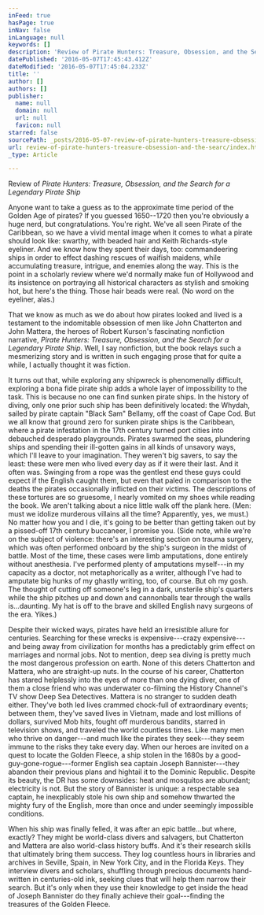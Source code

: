```yaml
---
inFeed: true
hasPage: true
inNav: false
inLanguage: null
keywords: []
description: 'Review of Pirate Hunters: Treasure, Obsession, and the Search for a Legendary Pirate Ship'
datePublished: '2016-05-07T17:45:43.412Z'
dateModified: '2016-05-07T17:45:04.233Z'
title: ''
author: []
authors: []
publisher:
  name: null
  domain: null
  url: null
  favicon: null
starred: false
sourcePath: _posts/2016-05-07-review-of-pirate-hunters-treasure-obsession-and-the-searc.md
url: review-of-pirate-hunters-treasure-obsession-and-the-searc/index.html
_type: Article

---
```

Review of _Pirate Hunters: Treasure, Obsession, and the Search for a Legendary Pirate Ship_

Anyone want to take a guess as to the approximate time period of the Golden Age of pirates? If you guessed 1650--1720 then you're obviously a huge nerd, but congratulations. You're right. We've all seen Pirate of the Caribbean, so we have a vivid mental image when it comes to what a pirate should look like: swarthy, with beaded hair and Keith Richards-style eyeliner. And we know how they spent their days, too: commandeering ships in order to effect dashing rescues of waifish maidens, while accumulating treasure, intrigue, and enemies along the way. This is the point in a scholarly review where we'd normally make fun of Hollywood and its insistence on portraying all historical characters as stylish and smoking hot, but here's the thing. Those hair beads were real. (No word on the eyeliner, alas.) 

That we know as much as we do about how pirates looked and lived is a testament to the indomitable obsession of men like John Chatterton and John Mattera, the heroes of Robert Kurson's fascinating nonfiction narrative, _Pirate Hunters: Treasure, Obsession, and the Search for a Legendary Pirate Ship_. Well, I say nonfiction, but the book relays such a mesmerizing story and is written in such engaging prose that for quite a while, I actually thought it was fiction. 

It turns out that, while exploring any shipwreck is phenomenally difficult, exploring a bona fide pirate ship adds a whole layer of impossibility to the task. This is because no one can find sunken pirate ships. In the history of diving, only one prior such ship has been definitively located: the Whydah, sailed by pirate captain "Black Sam" Bellamy, off the coast of Cape Cod. But we all know that ground zero for sunken pirate ships is the Caribbean, where a pirate infestation in the 17th century turned port cities into debauched desperado playgrounds. Pirates swarmed the seas, plundering ships and spending their ill-gotten gains in all kinds of unsavory ways, which I'll leave to your imagination. They weren't big savers, to say the least: these were men who lived every day as if it were their last. And it often was. Swinging from a rope was the gentlest end these guys could expect if the English caught them, but even that paled in comparison to the deaths the pirates occasionally inflicted on their victims. The descriptions of these tortures are so gruesome, I nearly vomited on my shoes while reading the book. We aren't talking about a nice little walk off the plank here. (Men: must we idolize murderous villains all the time? Apparently, yes, we must.) No matter how you and I die, it's going to be better than getting taken out by a pissed-off 17th century buccaneer, I promise you. (Side note, while we're on the subject of violence: there's an interesting section on trauma surgery, which was often performed onboard by the ship's surgeon in the midst of battle. Most of the time, these cases were limb amputations, done entirely without anesthesia. I've performed plenty of amputations myself---in my capacity as a doctor, not metaphorically as a writer, although I've had to amputate big hunks of my ghastly writing, too, of course. But oh my gosh. The thought of cutting off someone's leg in a dark, unsterile ship's quarters while the ship pitches up and down and cannonballs tear through the walls is...daunting. My hat is off to the brave and skilled English navy surgeons of the era. Yikes.) 

Despite their wicked ways, pirates have held an irresistible allure for centuries. Searching for these wrecks is expensive---crazy expensive---and being away from civilization for months has a predictably grim effect on marriages and normal jobs. Not to mention, deep sea diving is pretty much the most dangerous profession on earth. None of this deters Chatterton and Mattera, who are straight-up nuts. In the course of his career, Chatterton has stared helplessly into the eyes of more than one dying diver, one of them a close friend who was underwater co-filming the History Channel's TV show Deep Sea Detectives. Mattera is no stranger to sudden death either. They've both led lives crammed chock-full of extraordinary events; between them, they've saved lives in Vietnam, made and lost millions of dollars, survived Mob hits, fought off murderous bandits, starred in television shows, and traveled the world countless times. Like many men who thrive on danger---and much like the pirates they seek---they seem immune to the risks they take every day. When our heroes are invited on a quest to locate the Golden Fleece, a ship stolen in the 1680s by a good-guy-gone-rogue---former English sea captain Joseph Bannister---they abandon their previous plans and hightail it to the Dominic Republic. Despite its beauty, the DR has some downsides: heat and mosquitos are abundant; electricity is not. But the story of Bannister is unique: a respectable sea captain, he inexplicably stole his own ship and somehow thwarted the mighty fury of the English, more than once and under seemingly impossible conditions. 

When his ship was finally felled, it was after an epic battle...but where, exactly? They might be world-class divers and salvagers, but Chatterton and Mattera are also world-class history buffs. And it's their research skills that ultimately bring them success. They log countless hours in libraries and archives in Seville, Spain, in New York City, and in the Florida Keys. They interview divers and scholars, shuffling through precious documents hand-written in centuries-old ink, seeking clues that will help them narrow their search. But it's only when they use their knowledge to get inside the head of Joseph Bannister do they finally achieve their goal---finding the treasures of the Golden Fleece.